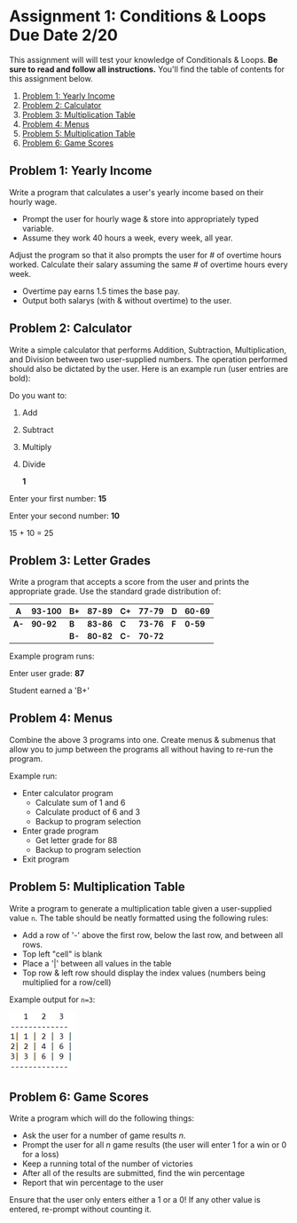 # Assignment 1: Conditions & Loops			Due Date 2/20

This assignment will will test your knowledge of Conditionals & Loops. **Be sure to read and follow all instructions.**  You'll find the table of contents for this assignment below. 

1. [Problem 1: Yearly Income](#problem-1-yearly-income)
2. [Problem 2: Calculator](#problem-2-calculator)
3. [Problem 3: Multiplication Table](#problem-3-letter-grades)
4. [Problem 4: Menus](#problem-4-menus)
5. [Problem 5: Multiplication Table](#problem-5-multiplication-table)
6. [Problem 6: Game Scores](#problem-6-game-scores)

## Problem 1: Yearly Income

Write a program that calculates a user's yearly income based on their hourly wage.

- Prompt the user for hourly wage & store into appropriately typed variable.
- Assume they work 40 hours a week, every week, all year.

Adjust the program so that it also prompts the user for # of overtime hours worked. Calculate their salary assuming the same # of overtime hours every week.

- Overtime pay earns 1.5 times the base pay.
- Output both salarys (with & without overtime) to the user.

## Problem 2: Calculator

Write a simple calculator that performs Addition, Subtraction, Multiplication, and Division between two user-supplied numbers. The operation performed should also be dictated by the user. Here is an example run (user entries are bold):

Do you want to:

1. Add

2. Subtract

3. Multiply

4. Divide

   **1**

Enter your first number: **15**

Enter your second number: **10**

15 + 10 = 25

## Problem 3: Letter Grades

Write a program that accepts a score from the user and prints the appropriate grade. Use the standard grade distribution of:

| A      | 93-100    | B+     | 87-89     | C+     | 77-79     | D     | 60-69    |
| ------ | --------- | ------ | --------- | ------ | --------- | ----- | -------- |
| **A-** | **90-92** | **B**  | **83-86** | **C**  | **73-76** | **F** | **0-59** |
|        |           | **B-** | **80-82** | **C-** | **70-72** |       |          |

Example program runs:

Enter user grade: **87**

Student earned a 'B+'

## Problem 4: Menus

Combine the above 3 programs into one. Create menus & submenus that allow you to jump between the programs all without having to re-run the program.

Example run:

- Enter calculator program
  - Calculate sum of 1 and 6
  - Calculate product of 6 and 3
  - Backup to program selection
- Enter grade program
  - Get letter grade for 88
  - Backup to program selection
- Exit program

## Problem 5: Multiplication Table

Write a program to generate a multiplication table given a user-supplied value `n`. The table should be neatly formatted using the following rules:

- Add a row of '-' above the first row, below the last row, and between all rows.
- Top left "cell" is blank
- Place a '|' between all values in the table
- Top row & left row should display the index values (numbers being multiplied for a row/cell)

Example output for `n=3`:

![](./figs/mult_table.png)

## Problem 6: Game Scores

Write a program which will do the following things:

- Ask the user for a number of game results *n*.
- Prompt the user for all *n* game results (the user will enter 1 for a win or 0 for a loss)
- Keep a running total of the number of victories
- After all of the results are submitted, find the win percentage
- Report that win percentage to the user

Ensure that the user only enters either a 1 or a 0! If any other value is entered, re-prompt without counting it.


